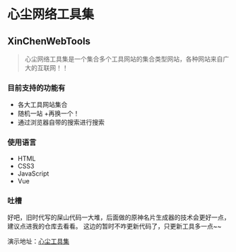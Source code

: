 # 心尘网络工具集
## XinChenWebTools

> 心尘网络工具集是一个集合多个工具网站的集合类型网站，各种网站来自广大的互联网！！

### 目前支持的功能有
+ 各大工具网站集合
+ 随机一站
	+再换一个！
+ 通过浏览器自带的搜索进行搜索

### 使用语言
+ HTML
+ CSS3
+ JavaScript
+ Vue

### 吐槽
好吧，旧时代写的屎山代码一大堆，后面做的原神名片生成器的技术会更好一点，建议点进我的仓库去看看。
这边的暂时不咋更新代码了，只更新工具多一点~~

演示地址：[心尘工具集](https://my.wulvxinchen.cn/tools/)

